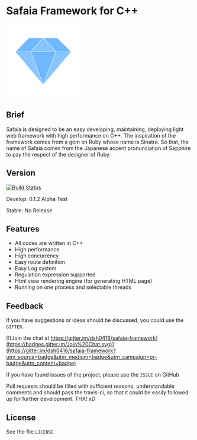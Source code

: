 # Safaia Framework for C++

![Safaia Logo](https://raw.githubusercontent.com/dsh0416/safaia-framework/master/doc/res/logo.png)

## Brief
Safaia is designed to be an easy developing, maintaining, deploying light web framework with high performance on C++. The inspiration of the framework comes from a gem on Ruby whose name is Sinatra. So that, the name of Safaia comes from the Japanese accent pronunciation of Sapphire to pay the respect of the designer of Ruby.

## Version

[![Build Status](https://travis-ci.org/dsh0416/safaia-framework.svg?branch=master)](https://travis-ci.org/dsh0416/safaia-framework)

Develop: 0.1.2 Alpha Test

Stable: No Release

## Features
- All codes are written in C++
- High performance
- High concurrency
- Easy route definition
- Easy Log system
- Regulation expression supported
- Html view rendering engine (for generating HTML page)
- Running on one process and selectable threads

## Feedback

If you have suggestions or ideas should be discussed, you could use the `GITTER`.

[![Join the chat at https://gitter.im/dsh0416/safaia-framework](https://badges.gitter.im/Join%20Chat.svg)](https://gitter.im/dsh0416/safaia-framework?utm_source=badge&utm_medium=badge&utm_campaign=pr-badge&utm_content=badge)

If you have found issues of the project, please use the `ISSUE` on GitHub

Pull requests should be filled with sufficient reasons, understandable comments and should pass the travis-ci, so that it could be easily followed up for further development. THX! xD

## License
See the file `LICENSE`